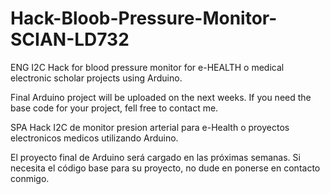 # Hack-Bloob-Pressure-Monitor-SCIAN-LD732
ENG
I2C Hack for blood pressure monitor for e-HEALTH o medical electronic scholar projects using Arduino.

Final Arduino project will be uploaded on the next weeks. If you need the base code for your project, fell free to contact me.

SPA
Hack I2C de monitor presion arterial para e-Health o proyectos electronicos medicos utilizando Arduino.

El proyecto final de Arduino será cargado en las próximas semanas. Si necesita el código base para su proyecto, no dude en ponerse en contacto conmigo.
